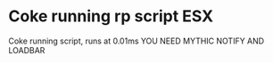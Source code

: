 # Coke running rp script ESX
 Coke running script, runs at 0.01ms YOU NEED MYTHIC NOTIFY AND LOADBAR

